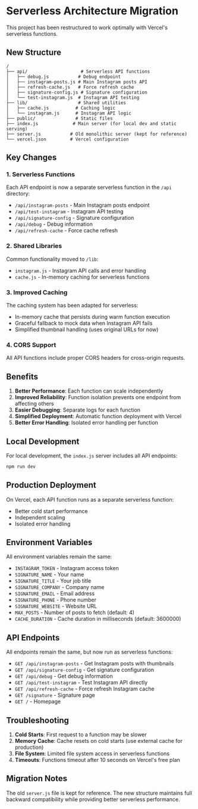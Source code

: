 # Serverless Architecture Migration

This project has been restructured to work optimally with Vercel's serverless functions.

## New Structure

```
/
├── api/                    # Serverless API functions
│   ├── debug.js           # Debug endpoint
│   ├── instagram-posts.js # Main Instagram posts API
│   ├── refresh-cache.js   # Force refresh cache
│   ├── signature-config.js # Signature configuration
│   └── test-instagram.js  # Instagram API testing
├── lib/                   # Shared utilities
│   ├── cache.js          # Caching logic
│   └── instagram.js      # Instagram API logic
├── public/               # Static files
├── index.js             # Main server (for local dev and static serving)
├── server.js           # Old monolithic server (kept for reference)
└── vercel.json         # Vercel configuration
```

## Key Changes

### 1. Serverless Functions

Each API endpoint is now a separate serverless function in the `/api` directory:

- `/api/instagram-posts` - Main Instagram posts endpoint
- `/api/test-instagram` - Instagram API testing
- `/api/signature-config` - Signature configuration
- `/api/debug` - Debug information
- `/api/refresh-cache` - Force cache refresh

### 2. Shared Libraries

Common functionality moved to `/lib`:

- `instagram.js` - Instagram API calls and error handling
- `cache.js` - In-memory caching for serverless functions

### 3. Improved Caching

The caching system has been adapted for serverless:

- In-memory cache that persists during warm function execution
- Graceful fallback to mock data when Instagram API fails
- Simplified thumbnail handling (uses original URLs for now)

### 4. CORS Support

All API functions include proper CORS headers for cross-origin requests.

## Benefits

1. **Better Performance**: Each function can scale independently
2. **Improved Reliability**: Function isolation prevents one endpoint from affecting others
3. **Easier Debugging**: Separate logs for each function
4. **Simplified Deployment**: Automatic function deployment with Vercel
5. **Better Error Handling**: Isolated error handling per function

## Local Development

For local development, the `index.js` server includes all API endpoints:

```bash
npm run dev
```

## Production Deployment

On Vercel, each API function runs as a separate serverless function:

- Better cold start performance
- Independent scaling
- Isolated error handling

## Environment Variables

All environment variables remain the same:

- `INSTAGRAM_TOKEN` - Instagram access token
- `SIGNATURE_NAME` - Your name
- `SIGNATURE_TITLE` - Your job title
- `SIGNATURE_COMPANY` - Company name
- `SIGNATURE_EMAIL` - Email address
- `SIGNATURE_PHONE` - Phone number
- `SIGNATURE_WEBSITE` - Website URL
- `MAX_POSTS` - Number of posts to fetch (default: 4)
- `CACHE_DURATION` - Cache duration in milliseconds (default: 3600000)

## API Endpoints

All endpoints remain the same, but now run as serverless functions:

- `GET /api/instagram-posts` - Get Instagram posts with thumbnails
- `GET /api/signature-config` - Get signature configuration
- `GET /api/debug` - Get debug information
- `GET /api/test-instagram` - Test Instagram API directly
- `GET /api/refresh-cache` - Force refresh Instagram cache
- `GET /signature` - Signature page
- `GET /` - Homepage

## Troubleshooting

1. **Cold Starts**: First request to a function may be slower
2. **Memory Cache**: Cache resets on cold starts (use external cache for production)
3. **File System**: Limited file system access in serverless functions
4. **Timeouts**: Functions timeout after 10 seconds on Vercel's free plan

## Migration Notes

The old `server.js` file is kept for reference. The new structure maintains full backward compatibility while providing better serverless performance.
